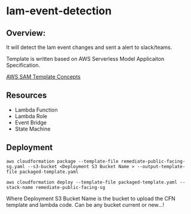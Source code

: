 #  Iam-event-detection

## Overview:
It will detect the Iam event changes and sent a alert to slack/teams.

Template is written based on AWS Serverless Model Applicaiton Specification.

[AWS SAM Template Concepts](https://docs.aws.amazon.com/serverless-application-model/latest/developerguide/serverless-sam-template-basics.html)

## Resources
- Lambda Function
- Lambda Role
- Event Bridge
- State Machine

## Deployment
```
aws cloudformation package --template-file remediate-public-facing-sg.yaml --s3-bucket <Deployment S3 Bucket Name > --output-template-file packaged-template.yaml 

aws cloudformation deploy --template-file packaged-template.yaml --stack-name remediate-public-facing-sg 

```
Where Deployment S3 Bucket Name is the bucket to upload the CFN template and lambda code. Can be any bucket current or new...!
